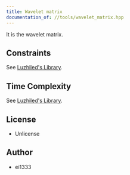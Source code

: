 ```yaml
---
title: Wavelet matrix
documentation_of: //tools/wavelet_matrix.hpp
---
```


It is the wavelet matrix.

## Constraints
See [Luzhiled's Library](https://ei1333.github.io/library/structure/wavelet/wavelet-matrix.cpp.html).

## Time Complexity
See [Luzhiled's Library](https://ei1333.github.io/library/structure/wavelet/wavelet-matrix.cpp.html).

## License
- Unlicense

## Author
- ei1333
